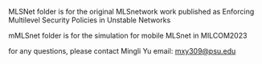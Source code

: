 MLSNet folder is for the original MLSnetwork work published as Enforcing Multilevel Security Policies in Unstable Networks 


mMLSnet folder is for the simulation for mobile MLSnet in MILCOM2023

for any questions, please contact Mingli Yu email: mxy309@psu.edu

